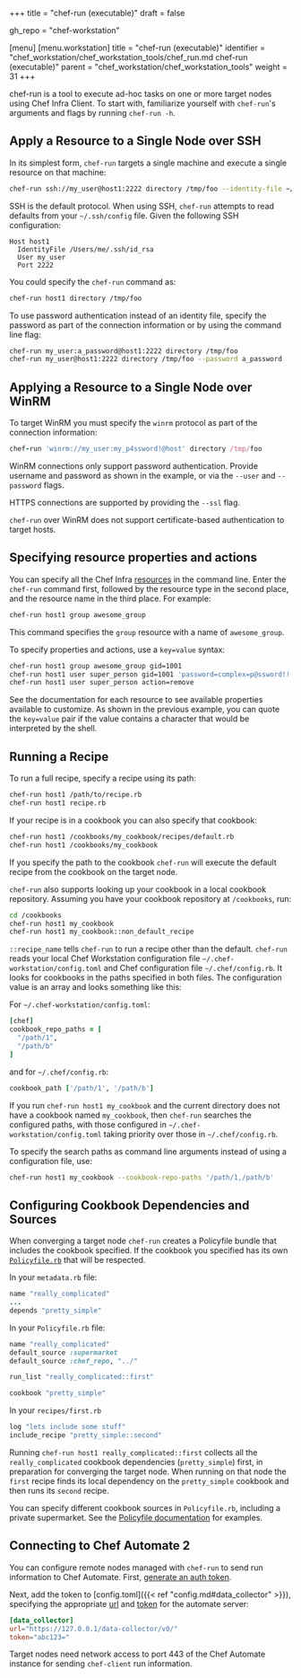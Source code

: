 +++
title = "chef-run (executable)"
draft = false

gh_repo = "chef-workstation"

[menu]
  [menu.workstation]
    title = "chef-run (executable)"
    identifier = "chef_workstation/chef_workstation_tools/chef_run.md chef-run (executable)"
    parent = "chef_workstation/chef_workstation_tools"
    weight = 31
+++

chef-run is a tool to execute ad-hoc tasks on one or more target nodes using Chef Infra Client. To start with, familiarize yourself with `chef-run`'s arguments and flags by running `chef-run -h`.

## Apply a Resource to a Single Node over SSH

In its simplest form, `chef-run` targets a single machine and execute a single resource on that machine:

```bash
chef-run ssh://my_user@host1:2222 directory /tmp/foo --identity-file ~/.ssh/id_rsa
```

SSH is the default protocol. When using SSH, `chef-run` attempts to read defaults from your `~/.ssh/config` file. Given the following SSH configuration:

```text
Host host1
  IdentityFile /Users/me/.ssh/id_rsa
  User my_user
  Port 2222
```

You could specify the `chef-run` command as:

```bash
chef-run host1 directory /tmp/foo
```

To use password authentication instead of an identity file, specify the password as part of the connection information or by using the command line flag:

```bash
chef-run my_user:a_password@host1:2222 directory /tmp/foo
chef-run my_user@host1:2222 directory /tmp/foo --password a_password
```

## Applying a Resource to a Single Node over WinRM

To target WinRM you must specify the `winrm` protocol as part of the connection information:

```ruby
chef-run 'winrm://my_user:my_p4ssword!@host' directory /tmp/foo
```

WinRM connections only support password authentication. Provide username and password as shown in the example, or via the `--user` and `--password` flags.

HTTPS connections are supported by providing the `--ssl` flag.

`chef-run` over WinRM does not support certificate-based authentication to target hosts.

## Specifying resource properties and actions

You can specify all the Chef Infra [resources](/resources/) in the command line. Enter the `chef-run` command first, followed by the resource type in the second place, and the resource name in the third place. For example:

```bash
chef-run host1 group awesome_group
```

This command specifies the `group` resource with a name of `awesome_group`.

To specify properties and actions, use a `key=value` syntax:

```bash
chef-run host1 group awesome_group gid=1001
chef-run host1 user super_person gid=1001 'password=complex=p@ssword!!'
chef-run host1 user super_person action=remove
```

See the documentation for each resource to see available properties available to customize. As shown in the previous example, you can quote the `key=value` pair if the value contains a character that would be interpreted by the shell.

## Running a Recipe

To run a full recipe, specify a recipe using its path:

```bash
chef-run host1 /path/to/recipe.rb
chef-run host1 recipe.rb
```

If your recipe is in a cookbook you can also specify that cookbook:

```bash
chef-run host1 /cookbooks/my_cookbook/recipes/default.rb
chef-run host1 /cookbooks/my_cookbook
```

If you specify the path to the cookbook `chef-run` will execute the default recipe from the cookbook on the target node.

`chef-run` also supports looking up your cookbook in a local cookbook repository. Assuming you have your cookbook repository at `/cookbooks`, run:

```bash
cd /cookbooks
chef-run host1 my_cookbook
chef-run host1 my_cookbook::non_default_recipe
```

`::recipe_name` tells `chef-run` to run a recipe other than the default.
`chef-run` reads your local Chef Workstation configuration file `~/.chef-workstation/config.toml` and Chef configuration file `~/.chef/config.rb`. It looks for cookbooks in the paths specified in both files. The configuration value is an array and looks something like this:

For `~/.chef-workstation/config.toml`:

```ruby
[chef]
cookbook_repo_paths = [
  "/path/1",
  "/path/b"
]
```

and for `~/.chef/config.rb`:

```ruby
cookbook_path ['/path/1', '/path/b']
```

If you run `chef-run host1 my_cookbook` and the current directory does not have a cookbook named `my_cookbook`, then `chef-run` searches the configured paths, with those configured in `~/.chef-workstation/config.toml` taking priority over those in `~/.chef/config.rb`.

To specify the search paths as command line arguments instead of using a configuration file, use:

```bash
chef-run host1 my_cookbook --cookbook-repo-paths '/path/1,/path/b'
```

## Configuring Cookbook Dependencies and Sources

When converging a target node `chef-run` creates a Policyfile bundle that includes the cookbook specified. If the cookbook you specified has its own [`Policyfile.rb`](/config_rb_policyfile/) that will be respected.

In your `metadata.rb` file:

```ruby
name "really_complicated"
...
depends "pretty_simple"
```

In your `Policyfile.rb` file:

```ruby
name "really_complicated"
default_source :supermarket
default_source :chef_repo, "../"

run_list "really_complicated::first"

cookbook "pretty_simple"
```

In your `recipes/first.rb`

```ruby
log "lets include some stuff"
include_recipe "pretty_simple::second"
```

Running `chef-run host1 really_complicated::first` collects all the `really_complicated` cookbook dependencies (`pretty_simple`) first, in preparation for converging the target node. When running on that node the `first` recipe finds its local dependency on the `pretty_simple` cookbook and then runs its `second` recipe.

You can specify different cookbook sources in `Policyfile.rb`, including a private supermarket. See the [Policyfile documentation](/config_rb_policyfile/) for examples.

## Connecting to Chef Automate 2

You can configure remote nodes managed with `chef-run` to send run information to Chef Automate. First, [generate an auth token](/automate/api_tokens/#creating-api-tokens).

Next, add the token to [config.toml]({{< ref "config.md#data_collector" >}}), specifying the appropriate [url](/automate/data_collection/) and [token](/automate/api_tokens/#creating-api-tokens) for the automate server:

```toml
[data_collector]
url="https://127.0.0.1/data-collector/v0/"
token="abc123="
```

Target nodes need network access to port 443 of the Chef Automate instance for sending `chef-client` run information.
